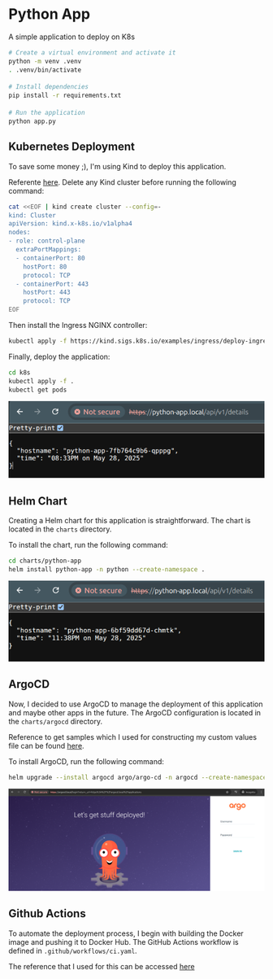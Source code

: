 # Python App

A simple application to deploy on K8s

```bash
# Create a virtual environment and activate it
python -m venv .venv
. .venv/bin/activate

# Install dependencies
pip install -r requirements.txt

# Run the application
python app.py
```

## Kubernetes Deployment

To save some money ;), I'm using Kind to deploy this application.

Referente [here](https://kind.sigs.k8s.io/docs/user/ingress/). Delete any Kind cluster before running the following command:

```bash
cat <<EOF | kind create cluster --config=-
kind: Cluster
apiVersion: kind.x-k8s.io/v1alpha4
nodes:
- role: control-plane
  extraPortMappings:
  - containerPort: 80
    hostPort: 80
    protocol: TCP
  - containerPort: 443
    hostPort: 443
    protocol: TCP
EOF
```

Then install the Ingress NGINX controller:

```bash
kubectl apply -f https://kind.sigs.k8s.io/examples/ingress/deploy-ingress-nginx.yaml
```

Finally, deploy the application:

```bash
cd k8s
kubectl apply -f .
kubectl get pods
```
![image](README.assets/deployment-check.png)

## Helm Chart

Creating a Helm chart for this application is straightforward. The chart is located in the `charts` directory.

To install the chart, run the following command:

```bash
cd charts/python-app
helm install python-app -n python --create-namespace .
```

![image](README.assets/helm-chart-deployment-check.png.png)

## ArgoCD

Now, I decided to use ArgoCD to manage the deployment of this application and maybe other apps in the future. The ArgoCD configuration is located in the `charts/argocd` directory.

Reference to get samples which I used for constructing my custom values file can be found [here](https://github.com/argoproj/argo-helm/tree/main/charts/argo-cd).

To install ArgoCD, run the following command:

```bash
helm upgrade --install argocd argo/argo-cd -n argocd --create-namespace --values charts/argocd/values.yaml
``` 
![image](README.assets/argocd-deployment-check.png)

## Github Actions

To automate the deployment process, I begin with building the Docker image and pushing it to Docker Hub. The GitHub Actions workflow is defined in `.github/workflows/ci.yaml`.

The reference that I used for this can be accessed [here](https://github.com/docker/build-push-action)


